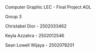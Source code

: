Computer Graphic LEC - Final Project AOL


Group 3 

Christabel Dior - 2502033462

Keyla Azzahra - 2502012546

Sean Lowell Wijaya - 2502078201
